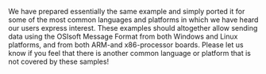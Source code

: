 We have prepared essentially the same example and simply ported it for some of the most common languages and platforms in which we have heard our users express interest.  These examples should altogether allow sending data using the OSIsoft Message Format from both Windows and Linux platforms, and from both ARM-and x86-processor boards.  Please let us know if you feel that there is another common language or platform that is not covered by these samples!